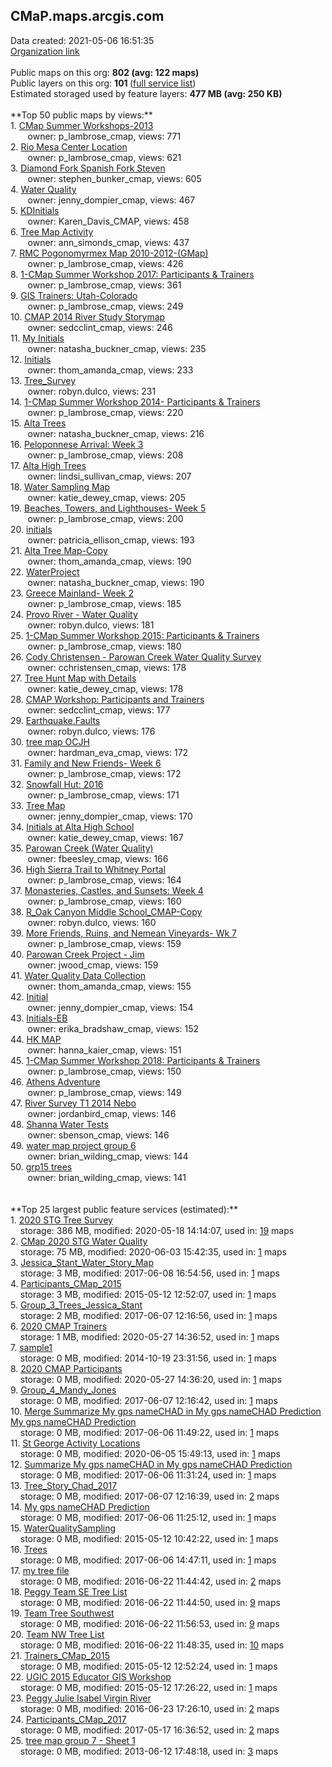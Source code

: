 <h2>CMaP.maps.arcgis.com</h2> Data created: 2021-05-06 16:51:35 <br /><a target='new' href='https://CMaP.maps.arcgis.com'>Organization link</a><br /><br />Public maps on this org: <b>802 (avg: 122 maps)</b><br />Public layers on this org: <b>101 </b>(<a target='new' href='https://services.arcgis.com/P2ovFV7xAjaUPzkx/ArcGIS/rest/services'>full service list</a>)<br />Estimated storaged used by feature layers: <b>477 MB (avg: 250 KB)</b><br /><br />**Top 50 public maps by views:**<br />  1. <a target='new' href='https://www.arcgis.com/home/item.html?id=6e7de4bdc2ae42e9bca18b61ae9481df'>CMap Summer Workshops-2013</a> <br />  &nbsp;&nbsp;&nbsp;&nbsp; &nbsp;&nbsp;owner: p_lambrose_cmap, views: 771<br />  2. <a target='new' href='https://www.arcgis.com/home/item.html?id=4ed2d316654f4e68800d1c4fbcb5c231'>Rio Mesa Center Location</a> <br />  &nbsp;&nbsp;&nbsp;&nbsp; &nbsp;&nbsp;owner: p_lambrose_cmap, views: 621<br />  3. <a target='new' href='https://www.arcgis.com/home/item.html?id=b3075036f8f44d0a97e62741c0d8941b'>Diamond Fork Spanish Fork Steven</a> <br />  &nbsp;&nbsp;&nbsp;&nbsp; &nbsp;&nbsp;owner: stephen_bunker_cmap, views: 605<br />  4. <a target='new' href='https://www.arcgis.com/home/item.html?id=1bb2ba58656545639617eb727f788c06'>Water Quality</a> <br />  &nbsp;&nbsp;&nbsp;&nbsp; &nbsp;&nbsp;owner: jenny_dompier_cmap, views: 467<br />  5. <a target='new' href='https://www.arcgis.com/home/item.html?id=16f80c3ce0b14a6c8756e966d515dd80'>KDInitials</a> <br />  &nbsp;&nbsp;&nbsp;&nbsp; &nbsp;&nbsp;owner: Karen_Davis_CMAP, views: 458<br />  6. <a target='new' href='https://www.arcgis.com/home/item.html?id=253cccf983a7472cad08834b1c1d1b52'>Tree Map Activity</a> <br />  &nbsp;&nbsp;&nbsp;&nbsp; &nbsp;&nbsp;owner: ann_simonds_cmap, views: 437<br />  7. <a target='new' href='https://www.arcgis.com/home/item.html?id=e81e37697b9842bf9f0681382e6eb14f'>RMC Pogonomyrmex Map 2010-2012-(GMap)</a> <br />  &nbsp;&nbsp;&nbsp;&nbsp; &nbsp;&nbsp;owner: p_lambrose_cmap, views: 426<br />  8. <a target='new' href='https://www.arcgis.com/home/item.html?id=d416fcad2fa349ab94fdc494e3bc0092'>1-CMap Summer Workshop 2017: Participants & Trainers</a> <br />  &nbsp;&nbsp;&nbsp;&nbsp; &nbsp;&nbsp;owner: p_lambrose_cmap, views: 361<br />  9. <a target='new' href='https://www.arcgis.com/home/item.html?id=e67f5eabba7248af8217d3b3ec7dfc5b'>GIS Trainers: Utah-Colorado</a> <br />  &nbsp;&nbsp;&nbsp;&nbsp; &nbsp;&nbsp;owner: p_lambrose_cmap, views: 249<br />  10. <a target='new' href='https://www.arcgis.com/home/item.html?id=1543a3b6297840fc914845d96c3dede2'>CMAP 2014 River Study Storymap</a> <br />  &nbsp;&nbsp;&nbsp;&nbsp; &nbsp;&nbsp;owner: sedcclint_cmap, views: 246<br />  11. <a target='new' href='https://www.arcgis.com/home/item.html?id=c92efad0b9304a458247b58afd3a0659'>My Initials</a> <br />  &nbsp;&nbsp;&nbsp;&nbsp; &nbsp;&nbsp;owner: natasha_buckner_cmap, views: 235<br />  12. <a target='new' href='https://www.arcgis.com/home/item.html?id=0ad60e5537034615bcab417a6ba17763'>Initials</a> <br />  &nbsp;&nbsp;&nbsp;&nbsp; &nbsp;&nbsp;owner: thom_amanda_cmap, views: 233<br />  13. <a target='new' href='https://www.arcgis.com/home/item.html?id=4051eb4615e34e1cbface50a918565e8'>Tree_Survey</a> <br />  &nbsp;&nbsp;&nbsp;&nbsp; &nbsp;&nbsp;owner: robyn.dulco, views: 231<br />  14. <a target='new' href='https://www.arcgis.com/home/item.html?id=2bf4f4e690e54b44a4340b113c717ff7'>1-CMap Summer Workshop 2014- Participants & Trainers</a> <br />  &nbsp;&nbsp;&nbsp;&nbsp; &nbsp;&nbsp;owner: p_lambrose_cmap, views: 220<br />  15. <a target='new' href='https://www.arcgis.com/home/item.html?id=63597f0576f147da9b7f358bd6c3cee8'>Alta Trees</a> <br />  &nbsp;&nbsp;&nbsp;&nbsp; &nbsp;&nbsp;owner: natasha_buckner_cmap, views: 216<br />  16. <a target='new' href='https://www.arcgis.com/home/item.html?id=99bf4f7b6625499d83a5c29cdfaba610'>Peloponnese Arrival: Week 3</a> <br />  &nbsp;&nbsp;&nbsp;&nbsp; &nbsp;&nbsp;owner: p_lambrose_cmap, views: 208<br />  17. <a target='new' href='https://www.arcgis.com/home/item.html?id=0428969541ff4eebb53aed4a1e197a55'>Alta High Trees</a> <br />  &nbsp;&nbsp;&nbsp;&nbsp; &nbsp;&nbsp;owner: lindsi_sullivan_cmap, views: 207<br />  18. <a target='new' href='https://www.arcgis.com/home/item.html?id=cac3ee311e95408280fafc1f95f2c66f'>Water Sampling Map</a> <br />  &nbsp;&nbsp;&nbsp;&nbsp; &nbsp;&nbsp;owner: katie_dewey_cmap, views: 205<br />  19. <a target='new' href='https://www.arcgis.com/home/item.html?id=52c0597c83554b299cce82c400580108'>Beaches, Towers, and Lighthouses- Week 5</a> <br />  &nbsp;&nbsp;&nbsp;&nbsp; &nbsp;&nbsp;owner: p_lambrose_cmap, views: 200<br />  20. <a target='new' href='https://www.arcgis.com/home/item.html?id=56a9a719cd6949288f2cb5f1c74ab53a'>initials</a> <br />  &nbsp;&nbsp;&nbsp;&nbsp; &nbsp;&nbsp;owner: patricia_ellison_cmap, views: 193<br />  21. <a target='new' href='https://www.arcgis.com/home/item.html?id=278d0b6426a941999ee1d06900d3e334'>Alta Tree Map-Copy</a> <br />  &nbsp;&nbsp;&nbsp;&nbsp; &nbsp;&nbsp;owner: thom_amanda_cmap, views: 190<br />  22. <a target='new' href='https://www.arcgis.com/home/item.html?id=950773ea9573461e86ecca469aedb1fb'>WaterProject</a> <br />  &nbsp;&nbsp;&nbsp;&nbsp; &nbsp;&nbsp;owner: natasha_buckner_cmap, views: 190<br />  23. <a target='new' href='https://www.arcgis.com/home/item.html?id=61daa3432b4f4932a7612757d349ba5f'>Greece Mainland- Week 2</a> <br />  &nbsp;&nbsp;&nbsp;&nbsp; &nbsp;&nbsp;owner: p_lambrose_cmap, views: 185<br />  24. <a target='new' href='https://www.arcgis.com/home/item.html?id=99e479ef40b143f19e9ad0d6a06f7497'>Provo River - Water Quality</a> <br />  &nbsp;&nbsp;&nbsp;&nbsp; &nbsp;&nbsp;owner: robyn.dulco, views: 181<br />  25. <a target='new' href='https://www.arcgis.com/home/item.html?id=30f29ce3a0e2489a92371d896f8952d5'>1-CMap Summer Workshop 2015: Participants & Trainers</a> <br />  &nbsp;&nbsp;&nbsp;&nbsp; &nbsp;&nbsp;owner: p_lambrose_cmap, views: 180<br />  26. <a target='new' href='https://www.arcgis.com/home/item.html?id=fd421a2ee2c6457bac2ee0e494cd0e12'>Cody Christensen - Parowan Creek Water Quality Survey</a> <br />  &nbsp;&nbsp;&nbsp;&nbsp; &nbsp;&nbsp;owner: cchristensen_cmap, views: 178<br />  27. <a target='new' href='https://www.arcgis.com/home/item.html?id=2c843e89a93c4b4aa13feb579a996576'>Tree Hunt Map with Details</a> <br />  &nbsp;&nbsp;&nbsp;&nbsp; &nbsp;&nbsp;owner: katie_dewey_cmap, views: 178<br />  28. <a target='new' href='https://www.arcgis.com/home/item.html?id=414250fb73544e4cb51ac3d7b2cdd426'>CMAP Workshop: Participants and Trainers</a> <br />  &nbsp;&nbsp;&nbsp;&nbsp; &nbsp;&nbsp;owner: sedcclint_cmap, views: 177<br />  29. <a target='new' href='https://www.arcgis.com/home/item.html?id=7a7a4d5f6b714531984e5bc486b5732e'>Earthquake.Faults</a> <br />  &nbsp;&nbsp;&nbsp;&nbsp; &nbsp;&nbsp;owner: robyn.dulco, views: 176<br />  30. <a target='new' href='https://www.arcgis.com/home/item.html?id=f4dae61ada8b4cf480c98835f5d7763b'>tree map OCJH</a> <br />  &nbsp;&nbsp;&nbsp;&nbsp; &nbsp;&nbsp;owner: hardman_eva_cmap, views: 172<br />  31. <a target='new' href='https://www.arcgis.com/home/item.html?id=6b86f7d09df34b36996b9c537f379faf'>Family and New Friends- Week 6 </a> <br />  &nbsp;&nbsp;&nbsp;&nbsp; &nbsp;&nbsp;owner: p_lambrose_cmap, views: 172<br />  32. <a target='new' href='https://www.arcgis.com/home/item.html?id=6324e479b2ce404c80bbf4711f93833d'>Snowfall Hut: 2016</a> <br />  &nbsp;&nbsp;&nbsp;&nbsp; &nbsp;&nbsp;owner: p_lambrose_cmap, views: 171<br />  33. <a target='new' href='https://www.arcgis.com/home/item.html?id=26bdedb6a88d44698f1a79b236fc518c'>Tree Map</a> <br />  &nbsp;&nbsp;&nbsp;&nbsp; &nbsp;&nbsp;owner: jenny_dompier_cmap, views: 170<br />  34. <a target='new' href='https://www.arcgis.com/home/item.html?id=978913cd5e024786b75d63de99aebd2c'>Initials at Alta High School</a> <br />  &nbsp;&nbsp;&nbsp;&nbsp; &nbsp;&nbsp;owner: katie_dewey_cmap, views: 167<br />  35. <a target='new' href='https://www.arcgis.com/home/item.html?id=41b485a97bbf49eebc8d7b5b8348fdda'>Parowan Creek (Water Quality)</a> <br />  &nbsp;&nbsp;&nbsp;&nbsp; &nbsp;&nbsp;owner: fbeesley_cmap, views: 166<br />  36. <a target='new' href='https://www.arcgis.com/home/item.html?id=ec60f71bb068499a8da89f3a03b84a74'>High Sierra Trail to Whitney Portal</a> <br />  &nbsp;&nbsp;&nbsp;&nbsp; &nbsp;&nbsp;owner: p_lambrose_cmap, views: 164<br />  37. <a target='new' href='https://www.arcgis.com/home/item.html?id=c3466839313a46bc8fe1d7c9f17d473a'>Monasteries, Castles, and Sunsets: Week 4</a> <br />  &nbsp;&nbsp;&nbsp;&nbsp; &nbsp;&nbsp;owner: p_lambrose_cmap, views: 160<br />  38. <a target='new' href='https://www.arcgis.com/home/item.html?id=e1960fd520994019b7c146ab4ba2f042'>R_Oak Canyon Middle School_CMAP-Copy</a> <br />  &nbsp;&nbsp;&nbsp;&nbsp; &nbsp;&nbsp;owner: robyn.dulco, views: 160<br />  39. <a target='new' href='https://www.arcgis.com/home/item.html?id=12046c7f5c3e48d8b99932a6c9315214'>More Friends, Ruins, and Nemean Vineyards- Wk 7 </a> <br />  &nbsp;&nbsp;&nbsp;&nbsp; &nbsp;&nbsp;owner: p_lambrose_cmap, views: 159<br />  40. <a target='new' href='https://www.arcgis.com/home/item.html?id=eb3f3ae73cfc482cbcab0c32aafad902'>Parowan Creek Project - Jim</a> <br />  &nbsp;&nbsp;&nbsp;&nbsp; &nbsp;&nbsp;owner: jwood_cmap, views: 159<br />  41. <a target='new' href='https://www.arcgis.com/home/item.html?id=cae5e25764c242019dd7963107635dab'>Water Quality Data Collection</a> <br />  &nbsp;&nbsp;&nbsp;&nbsp; &nbsp;&nbsp;owner: thom_amanda_cmap, views: 155<br />  42. <a target='new' href='https://www.arcgis.com/home/item.html?id=38058c1b06c24455b868c3ba88da7f5e'>Initial</a> <br />  &nbsp;&nbsp;&nbsp;&nbsp; &nbsp;&nbsp;owner: jenny_dompier_cmap, views: 154<br />  43. <a target='new' href='https://www.arcgis.com/home/item.html?id=17bfca3e409b423fa97aa4a0a6359afb'>Initials-EB</a> <br />  &nbsp;&nbsp;&nbsp;&nbsp; &nbsp;&nbsp;owner: erika_bradshaw_cmap, views: 152<br />  44. <a target='new' href='https://www.arcgis.com/home/item.html?id=9bc78015410641efb5cf1732ad7029d5'>HK MAP</a> <br />  &nbsp;&nbsp;&nbsp;&nbsp; &nbsp;&nbsp;owner: hanna_kaier_cmap, views: 151<br />  45. <a target='new' href='https://www.arcgis.com/home/item.html?id=1e611c4e400b4d6bb4ecda0ef0b454bf'>1-CMap Summer Workshop 2018: Participants & Trainers</a> <br />  &nbsp;&nbsp;&nbsp;&nbsp; &nbsp;&nbsp;owner: p_lambrose_cmap, views: 150<br />  46. <a target='new' href='https://www.arcgis.com/home/item.html?id=c4289c96ac8f4b53b862bd4dc4d2c638'>Athens Adventure</a> <br />  &nbsp;&nbsp;&nbsp;&nbsp; &nbsp;&nbsp;owner: p_lambrose_cmap, views: 149<br />  47. <a target='new' href='https://www.arcgis.com/home/item.html?id=a6bcf2622d714bd0acd8eaebf01536bd'>River Survey T1 2014 Nebo</a> <br />  &nbsp;&nbsp;&nbsp;&nbsp; &nbsp;&nbsp;owner: jordanbird_cmap, views: 146<br />  48. <a target='new' href='https://www.arcgis.com/home/item.html?id=43e25f3a3c1947df8f8f582ead240c32'>Shanna Water Tests</a> <br />  &nbsp;&nbsp;&nbsp;&nbsp; &nbsp;&nbsp;owner: sbenson_cmap, views: 146<br />  49. <a target='new' href='https://www.arcgis.com/home/item.html?id=9bf22ee1ed434d8e8ad19dbcb0d4bae6'>water map project group 6</a> <br />  &nbsp;&nbsp;&nbsp;&nbsp; &nbsp;&nbsp;owner: brian_wilding_cmap, views: 144<br />  50. <a target='new' href='https://www.arcgis.com/home/item.html?id=b42f38fefc994534b44fec0352a64e22'>grp15 trees</a> <br />  &nbsp;&nbsp;&nbsp;&nbsp; &nbsp;&nbsp;owner: brian_wilding_cmap, views: 141<br /><br /><br />**Top 25 largest public feature services (estimated):**<br /> 1. <a target='new' href='https://www.arcgis.com/home/item.html?id=73a33f6d70fd46fda554d0d666d4f59f'>2020 STG Tree Survey</a><br /> &nbsp;&nbsp;&nbsp;&nbsp;storage: 386 MB, modified: 2020-05-18 14:14:07,  used in: <a target='new' href='https://ed-ind-tb.s3-us-west-1.amazonaws.com/ADI/73a33f6d70fd46fda554d0d666d4f59f.html'> 19</a> maps<br /> 2. <a target='new' href='https://www.arcgis.com/home/item.html?id=35f3afedeaba4f75997a9546cd978df8'>CMap 2020 STG Water Quality</a><br /> &nbsp;&nbsp;&nbsp;&nbsp;storage: 75 MB, modified: 2020-06-03 15:42:35,  used in: <a target='new' href='https://ed-ind-tb.s3-us-west-1.amazonaws.com/ADI/35f3afedeaba4f75997a9546cd978df8.html'> 1</a> maps<br /> 3. <a target='new' href='https://www.arcgis.com/home/item.html?id=9766951b51dd4abea957840956c20bde'>Jessica_Stant_Water_Story_Map</a><br /> &nbsp;&nbsp;&nbsp;&nbsp;storage: 3 MB, modified: 2017-06-08 16:54:56,  used in: <a target='new' href='https://ed-ind-tb.s3-us-west-1.amazonaws.com/ADI/9766951b51dd4abea957840956c20bde.html'> 1</a> maps<br /> 4. <a target='new' href='https://www.arcgis.com/home/item.html?id=33c1aa2d85b649a6a8635588ace23843'>Participants_CMap_2015</a><br /> &nbsp;&nbsp;&nbsp;&nbsp;storage: 3 MB, modified: 2015-05-12 12:52:07,  used in: <a target='new' href='https://ed-ind-tb.s3-us-west-1.amazonaws.com/ADI/33c1aa2d85b649a6a8635588ace23843.html'> 1</a> maps<br /> 5. <a target='new' href='https://www.arcgis.com/home/item.html?id=c3460ce7c3dc4f65848fa5673befa939'>Group_3_Trees_Jessica_Stant</a><br /> &nbsp;&nbsp;&nbsp;&nbsp;storage: 2 MB, modified: 2017-06-07 12:16:56,  used in: <a target='new' href='https://ed-ind-tb.s3-us-west-1.amazonaws.com/ADI/c3460ce7c3dc4f65848fa5673befa939.html'> 1</a> maps<br /> 6. <a target='new' href='https://www.arcgis.com/home/item.html?id=f071809e18aa43e3a840469acfdcf564'>2020 CMAP Trainers</a><br /> &nbsp;&nbsp;&nbsp;&nbsp;storage: 1 MB, modified: 2020-05-27 14:36:52,  used in: <a target='new' href='https://ed-ind-tb.s3-us-west-1.amazonaws.com/ADI/f071809e18aa43e3a840469acfdcf564.html'> 1</a> maps<br /> 7. <a target='new' href='https://www.arcgis.com/home/item.html?id=c7c878e55c8c4af1830f0d54e798cef0'>sample1</a><br /> &nbsp;&nbsp;&nbsp;&nbsp;storage: 0 MB, modified: 2014-10-19 23:31:56,  used in: <a target='new' href='https://ed-ind-tb.s3-us-west-1.amazonaws.com/ADI/c7c878e55c8c4af1830f0d54e798cef0.html'> 1</a> maps<br /> 8. <a target='new' href='https://www.arcgis.com/home/item.html?id=25e3a097f2984290859eb3756baf28b4'>2020 CMAP Participants</a><br /> &nbsp;&nbsp;&nbsp;&nbsp;storage: 0 MB, modified: 2020-05-27 14:36:20,  used in: <a target='new' href='https://ed-ind-tb.s3-us-west-1.amazonaws.com/ADI/25e3a097f2984290859eb3756baf28b4.html'> 1</a> maps<br /> 9. <a target='new' href='https://www.arcgis.com/home/item.html?id=9aa0a3b459af4d9795a5c245bd379376'>Group_4_Mandy_Jones</a><br /> &nbsp;&nbsp;&nbsp;&nbsp;storage: 0 MB, modified: 2017-06-07 12:16:42,  used in: <a target='new' href='https://ed-ind-tb.s3-us-west-1.amazonaws.com/ADI/9aa0a3b459af4d9795a5c245bd379376.html'> 1</a> maps<br /> 10. <a target='new' href='https://www.arcgis.com/home/item.html?id=d9b111a9f8584aa39b3a0f9a8777e091'>Merge Summarize My gps nameCHAD in My gps nameCHAD Prediction My gps nameCHAD Prediction</a><br /> &nbsp;&nbsp;&nbsp;&nbsp;storage: 0 MB, modified: 2017-06-06 11:49:22,  used in: <a target='new' href='https://ed-ind-tb.s3-us-west-1.amazonaws.com/ADI/d9b111a9f8584aa39b3a0f9a8777e091.html'> 1</a> maps<br /> 11. <a target='new' href='https://www.arcgis.com/home/item.html?id=b8d1c48076a94689a4c2d98f1b3a9eac'>St George Activity Locations</a><br /> &nbsp;&nbsp;&nbsp;&nbsp;storage: 0 MB, modified: 2020-06-05 15:49:13,  used in: <a target='new' href='https://ed-ind-tb.s3-us-west-1.amazonaws.com/ADI/b8d1c48076a94689a4c2d98f1b3a9eac.html'> 1</a> maps<br /> 12. <a target='new' href='https://www.arcgis.com/home/item.html?id=900edcc3fb3d44ad81d05b3c5e750ef1'>Summarize My gps nameCHAD in My gps nameCHAD Prediction</a><br /> &nbsp;&nbsp;&nbsp;&nbsp;storage: 0 MB, modified: 2017-06-06 11:31:24,  used in: <a target='new' href='https://ed-ind-tb.s3-us-west-1.amazonaws.com/ADI/900edcc3fb3d44ad81d05b3c5e750ef1.html'> 1</a> maps<br /> 13. <a target='new' href='https://www.arcgis.com/home/item.html?id=236551f28a02437794cd34c5a3a9d5dc'>Tree_Story_Chad_2017</a><br /> &nbsp;&nbsp;&nbsp;&nbsp;storage: 0 MB, modified: 2017-06-07 12:16:39,  used in: <a target='new' href='https://ed-ind-tb.s3-us-west-1.amazonaws.com/ADI/236551f28a02437794cd34c5a3a9d5dc.html'> 2</a> maps<br /> 14. <a target='new' href='https://www.arcgis.com/home/item.html?id=63d6206fbfb94045ab1f716cb6c9b217'>My gps nameCHAD Prediction</a><br /> &nbsp;&nbsp;&nbsp;&nbsp;storage: 0 MB, modified: 2017-06-06 11:25:12,  used in: <a target='new' href='https://ed-ind-tb.s3-us-west-1.amazonaws.com/ADI/63d6206fbfb94045ab1f716cb6c9b217.html'> 1</a> maps<br /> 15. <a target='new' href='https://www.arcgis.com/home/item.html?id=01714769a7e646078c575cefcf268992'>WaterQualitySampling</a><br /> &nbsp;&nbsp;&nbsp;&nbsp;storage: 0 MB, modified: 2015-05-12 10:42:22,  used in: <a target='new' href='https://ed-ind-tb.s3-us-west-1.amazonaws.com/ADI/01714769a7e646078c575cefcf268992.html'> 1</a> maps<br /> 16. <a target='new' href='https://www.arcgis.com/home/item.html?id=53b56658735d4917bfb2ba80df38c115'>Trees</a><br /> &nbsp;&nbsp;&nbsp;&nbsp;storage: 0 MB, modified: 2017-06-06 14:47:11,  used in: <a target='new' href='https://ed-ind-tb.s3-us-west-1.amazonaws.com/ADI/53b56658735d4917bfb2ba80df38c115.html'> 1</a> maps<br /> 17. <a target='new' href='https://www.arcgis.com/home/item.html?id=d2f173021cad4b71b6fc7fbe049a6b34'>my tree file</a><br /> &nbsp;&nbsp;&nbsp;&nbsp;storage: 0 MB, modified: 2016-06-22 11:44:42,  used in: <a target='new' href='https://ed-ind-tb.s3-us-west-1.amazonaws.com/ADI/d2f173021cad4b71b6fc7fbe049a6b34.html'> 2</a> maps<br /> 18. <a target='new' href='https://www.arcgis.com/home/item.html?id=4e4c72b1a7634da6843ed3dd861e7c0c'>Peggy Team SE Tree List</a><br /> &nbsp;&nbsp;&nbsp;&nbsp;storage: 0 MB, modified: 2016-06-22 11:44:50,  used in: <a target='new' href='https://ed-ind-tb.s3-us-west-1.amazonaws.com/ADI/4e4c72b1a7634da6843ed3dd861e7c0c.html'> 9</a> maps<br /> 19. <a target='new' href='https://www.arcgis.com/home/item.html?id=f8aed56eff314e2ba73ac86d9de88261'>Team Tree Southwest</a><br /> &nbsp;&nbsp;&nbsp;&nbsp;storage: 0 MB, modified: 2016-06-22 11:56:53,  used in: <a target='new' href='https://ed-ind-tb.s3-us-west-1.amazonaws.com/ADI/f8aed56eff314e2ba73ac86d9de88261.html'> 9</a> maps<br /> 20. <a target='new' href='https://www.arcgis.com/home/item.html?id=bae4f53021e548b4b1e259efaead340a'>Team NW Tree List</a><br /> &nbsp;&nbsp;&nbsp;&nbsp;storage: 0 MB, modified: 2016-06-22 11:48:35,  used in: <a target='new' href='https://ed-ind-tb.s3-us-west-1.amazonaws.com/ADI/bae4f53021e548b4b1e259efaead340a.html'> 10</a> maps<br /> 21. <a target='new' href='https://www.arcgis.com/home/item.html?id=99a4864ad1c945f0b01c75a9cc6f43ec'>Trainers_CMap_2015</a><br /> &nbsp;&nbsp;&nbsp;&nbsp;storage: 0 MB, modified: 2015-05-12 12:52:24,  used in: <a target='new' href='https://ed-ind-tb.s3-us-west-1.amazonaws.com/ADI/99a4864ad1c945f0b01c75a9cc6f43ec.html'> 1</a> maps<br /> 22. <a target='new' href='https://www.arcgis.com/home/item.html?id=34890bf83b64419caa92ad65aaf750c7'>UGIC 2015 Educator GIS Workshop</a><br /> &nbsp;&nbsp;&nbsp;&nbsp;storage: 0 MB, modified: 2015-05-12 17:26:22,  used in: <a target='new' href='https://ed-ind-tb.s3-us-west-1.amazonaws.com/ADI/34890bf83b64419caa92ad65aaf750c7.html'> 1</a> maps<br /> 23. <a target='new' href='https://www.arcgis.com/home/item.html?id=34dd8393f7824a11a7f136683301d311'>Peggy Julie Isabel Virgin River</a><br /> &nbsp;&nbsp;&nbsp;&nbsp;storage: 0 MB, modified: 2016-06-23 17:26:10,  used in: <a target='new' href='https://ed-ind-tb.s3-us-west-1.amazonaws.com/ADI/34dd8393f7824a11a7f136683301d311.html'> 2</a> maps<br /> 24. <a target='new' href='https://www.arcgis.com/home/item.html?id=f7665f2896a74986846d4b17767d97f2'>Participants_CMap_2017</a><br /> &nbsp;&nbsp;&nbsp;&nbsp;storage: 0 MB, modified: 2017-05-17 16:36:52,  used in: <a target='new' href='https://ed-ind-tb.s3-us-west-1.amazonaws.com/ADI/f7665f2896a74986846d4b17767d97f2.html'> 2</a> maps<br /> 25. <a target='new' href='https://www.arcgis.com/home/item.html?id=de7ceb3dabbc485da25550309e445bd5'>tree map group 7 - Sheet 1</a><br /> &nbsp;&nbsp;&nbsp;&nbsp;storage: 0 MB, modified: 2013-06-12 17:48:18,  used in: <a target='new' href='https://ed-ind-tb.s3-us-west-1.amazonaws.com/ADI/de7ceb3dabbc485da25550309e445bd5.html'> 3</a> maps<br />